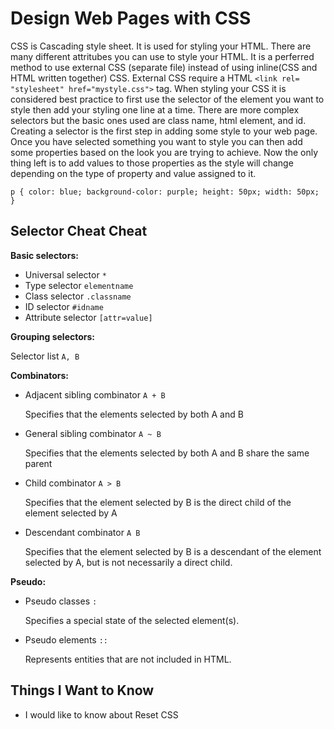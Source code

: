 # Design Web Pages with CSS

CSS is Cascading style sheet. It is used for styling your HTML. There are many different attritubes you can use to style your HTML.
It is a perferred method to use external CSS (separate file) instead of using inline(CSS and HTML written together) CSS. External CSS require a HTML `<link rel= "stylesheet" href="mystyle.css">` tag. When styling your CSS it is considered best practice to first use the selector of the element you want to style then add your styling one line at a time. There are more complex selectors but the basic ones used are class name, html element, and id. Creating a selector is the first step in adding some style to your web page. Once you have selected something you want to style you can then add some properties based on the look you are trying to achieve. Now the only thing left is to add values to those properties as the style will change depending on the type of property and value assigned to it.

``
p {
  color: blue;
  background-color: purple;
  height: 50px;
  width: 50px;
}
``

## Selector Cheat Cheat

**Basic selectors:**

- Universal selector `*`
- Type selector `elementname`
- Class selector `.classname`
- ID selector `#idname`
- Attribute selector `[attr=value]`

**Grouping selectors:**

Selector list `A, B`

**Combinators:**

- Adjacent sibling combinator `A + B`
  
  Specifies that the elements selected by both A and B

- General sibling combinator `A ~ B`

  Specifies that the elements selected by both A and B share the same parent

- Child combinator `A > B`

  Specifies that the element selected by B is the direct child of the element selected by A

- Descendant combinator `A B`

  Specifies that the element selected by B is a descendant of the element selected by A, but is not necessarily a direct child.

**Pseudo:**

- Pseudo classes `:`
  
  Specifies a special state of the selected element(s).

- Pseudo elements `::`
  
  Represents entities that are not included in HTML.

## Things I Want to Know

- I would like to know about Reset CSS
